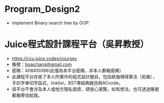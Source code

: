 # Program_Design2
- implement Binary search tree by OOP.
# Juice程式設計課程平台（吳昇教授）
- https://ccu.juice.codes/courses
- 賬號：boaichang@gmail.com
- 密碼：408410086(此僅為本平台密碼，非本人郵箱密碼）
- 此課程平台存放了本人所實作的程式設計題目，包括歐幾理得算法（拓展），手刻字串切字函式，linklist，BST等經典題目與ACcode。
- 該平台不會涉及本人或他方隱私個資，請放心瀏覽。如有想法，也可透過賬號郵箱寄信給我。
